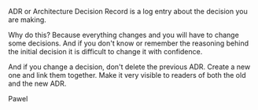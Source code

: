 ADR or Architecture Decision Record is a log entry about the decision you
are making.

Why do this? Because everything changes and you will have to change some
decisions. And if you don't know or remember the reasoning behind the
initial decision it is difficult to change it with confidence.

And if you change a decision, don't delete the previous ADR. Create a new
one and link them together. Make it very visible to readers of both the old
and the new ADR.

Pawel
